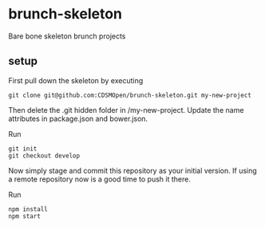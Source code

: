 brunch-skeleton
===============

Bare bone skeleton brunch projects

setup
-----

First pull down the skeleton by executing

    git clone git@github.com:CDSMOpen/brunch-skeleton.git my-new-project

Then delete the .git hidden folder in /my-new-project. Update the name attributes in package.json and bower.json.

Run

    git init
    git checkout develop

Now simply stage and commit this repository as your initial version. If using a remote repository now is a good time to push it there.

Run

    npm install
    npm start